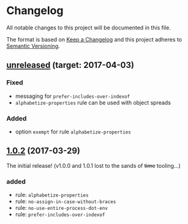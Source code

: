 # Changelog

All notable changes to this project will be documented in this file.

The format is based on [Keep a Changelog] and this project adheres to [Semantic Versioning].


## [unreleased] (target: 2017-04-03)

### Fixed
- messaging for `prefer-includes-over-indexof`
- `alphabetize-properties` rule can be used with object spreads

### Added
- option `exempt` for rule `alphabetize-properties`


## [1.0.2] (2017-03-29)

The initial release! (v1.0.0 and 1.0.1 lost to the sands of ~~time~~ tooling...)

### added
- rule: `alphabetize-properties`
- rule: `no-assign-in-case-without-braces`
- rule: `no-use-entire-process-dot-env`
- rule: `prefer-includes-over-indexof`


[1.0.2]: https://github.com/bleacherreport/eslint-plugin-laws-of-the-game/releases/tag/1.0.2
[unreleased]: https://github.com/bleacherreport/eslint-plugin-laws-of-the-game/compare/1.0.2...develop
[Keep a Changelog]: http://keepachangelog.com/
[Semantic Versioning]: http://semver.org/
